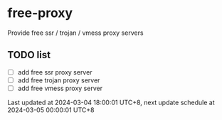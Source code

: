 
# free-proxy
Provide free ssr / trojan / vmess proxy servers


## TODO list
- [ ] add free ssr proxy server
- [ ] add free trojan proxy server
- [ ] add free vmess proxy server

Last updated at 2024-03-04 18:00:01 UTC+8, next update schedule at 2024-03-05 00:00:01 UTC+8

